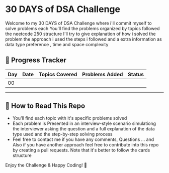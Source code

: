 # 30 DAYS of DSA Challenge

Welcome to my 30 DAYS of DSA Challenge where i'll commit myself to solve problems each
You'll find the problems organized by topics followed the neetcode 250 structure
I'll try to give explanation of how i solved the problem the approach i used the steps i followed
and a extra information as data type preference , time and space complexity 

## 📅 Progress Tracker

| Day | Date       | Topics Covered           | Problems Added                          | Status    |
|-----|------------|--------------------------|---------------------------------------  |-----------|
| 00  |            |                          |                                         |           |
---

##  📂 How to Read This Repo

- You'll find each topic with it's specific problems solved
- Each problem is Presented in an interview-style scenario simulationg the interviewer asking the question and a full explanation of the data type used and the step-by-step solving process
- Feel free to contact me if you have any comments, Questions ... and Also if you have another approach feel free to contribute into this repo by creating a pull requests. Note that it's better to follow the cards structure

Enjoy the Challenge & Happy Coding! 🚀